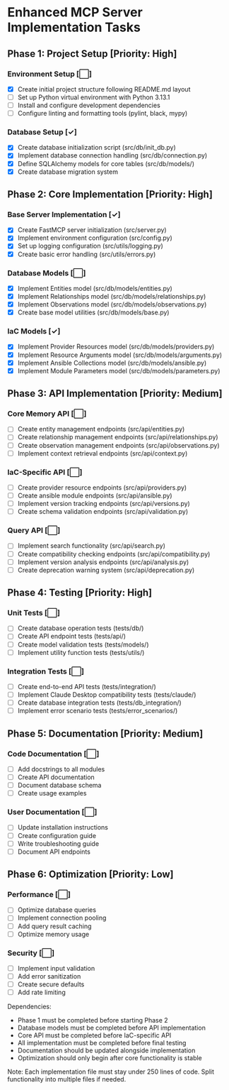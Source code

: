 # Enhanced MCP Server Implementation Tasks

## Phase 1: Project Setup [Priority: High]

### Environment Setup [⬜]
- [x] Create initial project structure following README.md layout
- [ ] Set up Python virtual environment with Python 3.13.1
- [ ] Install and configure development dependencies
- [ ] Configure linting and formatting tools (pylint, black, mypy)

### Database Setup [✓]
- [x] Create database initialization script (src/db/init_db.py)
- [x] Implement database connection handling (src/db/connection.py)
- [x] Define SQLAlchemy models for core tables (src/db/models/)
- [x] Create database migration system

## Phase 2: Core Implementation [Priority: High]

### Base Server Implementation [✓]
- [x] Create FastMCP server initialization (src/server.py)
- [x] Implement environment configuration (src/config.py)
- [x] Set up logging configuration (src/utils/logging.py)
- [x] Create basic error handling (src/utils/errors.py)

### Database Models [⬜]
- [x] Implement Entities model (src/db/models/entities.py)
- [x] Implement Relationships model (src/db/models/relationships.py)
- [x] Implement Observations model (src/db/models/observations.py)
- [x] Create base model utilities (src/db/models/base.py)

### IaC Models [✓]
- [x] Implement Provider Resources model (src/db/models/providers.py)
- [x] Implement Resource Arguments model (src/db/models/arguments.py)
- [x] Implement Ansible Collections model (src/db/models/ansible.py)
- [x] Implement Module Parameters model (src/db/models/parameters.py)

## Phase 3: API Implementation [Priority: Medium]

### Core Memory API [⬜]
- [ ] Create entity management endpoints (src/api/entities.py)
- [ ] Create relationship management endpoints (src/api/relationships.py)
- [ ] Create observation management endpoints (src/api/observations.py)
- [ ] Implement context retrieval endpoints (src/api/context.py)

### IaC-Specific API [⬜]
- [ ] Create provider resource endpoints (src/api/providers.py)
- [ ] Create ansible module endpoints (src/api/ansible.py)
- [ ] Implement version tracking endpoints (src/api/versions.py)
- [ ] Create schema validation endpoints (src/api/validation.py)

### Query API [⬜]
- [ ] Implement search functionality (src/api/search.py)
- [ ] Create compatibility checking endpoints (src/api/compatibility.py)
- [ ] Implement version analysis endpoints (src/api/analysis.py)
- [ ] Create deprecation warning system (src/api/deprecation.py)

## Phase 4: Testing [Priority: High]

### Unit Tests [⬜]
- [ ] Create database operation tests (tests/db/)
- [ ] Create API endpoint tests (tests/api/)
- [ ] Create model validation tests (tests/models/)
- [ ] Implement utility function tests (tests/utils/)

### Integration Tests [⬜]
- [ ] Create end-to-end API tests (tests/integration/)
- [ ] Implement Claude Desktop compatibility tests (tests/claude/)
- [ ] Create database integration tests (tests/db_integration/)
- [ ] Implement error scenario tests (tests/error_scenarios/)

## Phase 5: Documentation [Priority: Medium]

### Code Documentation [⬜]
- [ ] Add docstrings to all modules
- [ ] Create API documentation
- [ ] Document database schema
- [ ] Create usage examples

### User Documentation [⬜]
- [ ] Update installation instructions
- [ ] Create configuration guide
- [ ] Write troubleshooting guide
- [ ] Document API endpoints

## Phase 6: Optimization [Priority: Low]

### Performance [⬜]
- [ ] Optimize database queries
- [ ] Implement connection pooling
- [ ] Add query result caching
- [ ] Optimize memory usage

### Security [⬜]
- [ ] Implement input validation
- [ ] Add error sanitization
- [ ] Create secure defaults
- [ ] Add rate limiting

Dependencies:
- Phase 1 must be completed before starting Phase 2
- Database models must be completed before API implementation
- Core API must be completed before IaC-specific API
- All implementation must be completed before final testing
- Documentation should be updated alongside implementation
- Optimization should only begin after core functionality is stable

Note: Each implementation file must stay under 250 lines of code. Split functionality into multiple files if needed.
